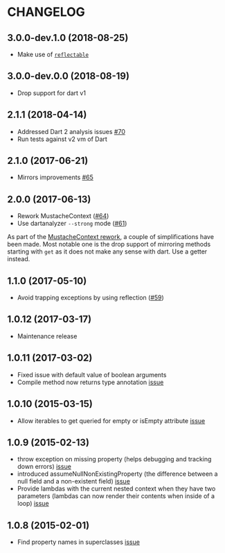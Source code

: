 # CHANGELOG

## 3.0.0-dev.1.0 (2018-08-25)

* Make use of [`reflectable`](https://github.com/dart-lang/reflectable)

## 3.0.0-dev.0.0 (2018-08-19)

* Drop support for dart v1

## 2.1.1 (2018-04-14)

* Addressed Dart 2 analysis issues [#70](https://github.com/valotas/mustache4dart/pull/70)
* Run tests against v2 vm of Dart

## 2.1.0 (2017-06-21)

* Mirrors improvements [#65](https://github.com/valotas/mustache4dart/pull/65)

## 2.0.0 (2017-06-13)

* Rework MustacheContext ([#64][pr-64])
* Use dartanalyzer `--strong` mode ([#61](https://github.com/valotas/mustache4dart/issues/61))

As part of the [MustacheContext rework][pr-64], a couple of simplifications have been made. Most
notable one is the drop support of mirroring methods starting with `get` as it does not make any
sense with dart. Use a getter instead.

[pr-64]: https://github.com/valotas/mustache4dart/pull/64

## 1.1.0 (2017-05-10)

* Avoid trapping exceptions by using reflection ([#59](https://github.com/valotas/mustache4dart/pull/59))

## 1.0.12 (2017-03-17)

* Maintenance release

## 1.0.11 (2017-03-02)

* Fixed issue with default value of boolean arguments
* Compile method now returns type annotation [issue](https://github.com/valotas/mustache4dart/issues/50)

## 1.0.10 (2015-03-15)

* Allow iterables to get queried for empty or isEmpty attribute [issue](https://github.com/valotas/mustache4dart/issues/44)

## 1.0.9 (2015-02-13)

* throw exception on missing property (helps debugging and tracking down errors) [issue](https://github.com/valotas/mustache4dart/issues/36)
* introduced assumeNullNonExistingProperty (the difference between a null field and a non-existent field) [issue](https://github.com/valotas/mustache4dart/issues/41)
* Provide lambdas with the current nested context when they have two parameters (lambdas can now render their contents when inside of a loop)  [issue](https://github.com/valotas/mustache4dart/issues/39)

## 1.0.8 (2015-02-01)

* Find property names in superclasses [issue](https://github.com/valotas/mustache4dart/issues/33)
